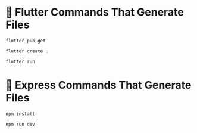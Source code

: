 # 🔧 Flutter Commands That Generate Files

```
flutter pub get
```

```
flutter create .
```

```
flutter run
```

# 🔧 Express Commands That Generate Files
```
npm install
```
```
npm run dev
```